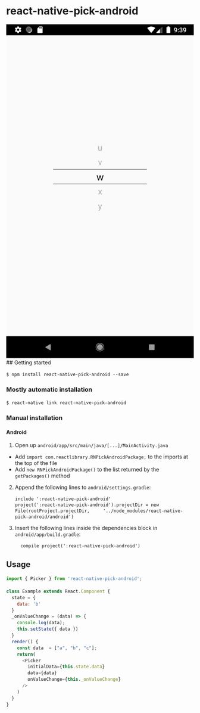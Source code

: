 
# react-native-pick-android
<img src="img/example.png" />
## Getting started

`$ npm install react-native-pick-android --save`

### Mostly automatic installation

`$ react-native link react-native-pick-android`

### Manual installation


#### Android

1. Open up `android/app/src/main/java/[...]/MainActivity.java`
  - Add `import com.reactlibrary.RNPickAndroidPackage;` to the imports at the top of the file
  - Add `new RNPickAndroidPackage()` to the list returned by the `getPackages()` method
2. Append the following lines to `android/settings.gradle`:
  	```
  	include ':react-native-pick-android'
  	project(':react-native-pick-android').projectDir = new File(rootProject.projectDir, 	'../node_modules/react-native-pick-android/android')
  	```
3. Insert the following lines inside the dependencies block in `android/app/build.gradle`:
  	```
      compile project(':react-native-pick-android')
  	```


## Usage
```javascript
import { Picker } from 'react-native-pick-android';

class Example extends React.Component {
  state = {
    data: 'b'
  }
  _onValueChange = (data) => {
    console.log(data);
    this.setState({ data })
  }
  render() {
    const data  = ["a", "b", "c"];
    return(
      <Picker
        initialData={this.state.data}
        data={data}
        onValueChange={this._onValueChange}
      />
    )
  }
}

```
  